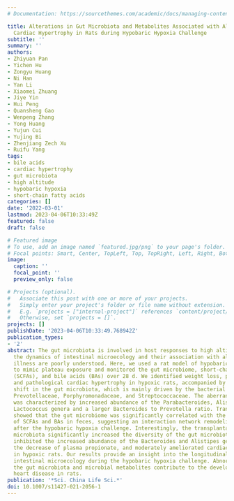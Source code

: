 ```yaml
---
# Documentation: https://sourcethemes.com/academic/docs/managing-content/

title: Alterations in Gut Microbiota and Metabolites Associated with Altitude-Induced
  Cardiac Hypertrophy in Rats during Hypobaric Hypoxia Challenge
subtitle: ''
summary: ''
authors:
- Zhiyuan Pan
- Yichen Hu
- Zongyu Huang
- Ni Han
- Yan Li
- Xiaomei Zhuang
- Jiye Yin
- Hui Peng
- Quansheng Gao
- Wenpeng Zhang
- Yong Huang
- Yujun Cui
- Yujing Bi
- Zhenjiang Zech Xu
- Ruifu Yang
tags:
- bile acids
- cardiac hypertrophy
- gut microbiota
- high altitude
- hypobaric hypoxia
- short-chain fatty acids
categories: []
date: '2022-03-01'
lastmod: 2023-04-06T10:33:49Z
featured: false
draft: false

# Featured image
# To use, add an image named `featured.jpg/png` to your page's folder.
# Focal points: Smart, Center, TopLeft, Top, TopRight, Left, Right, BottomLeft, Bottom, BottomRight.
image:
  caption: ''
  focal_point: ''
  preview_only: false

# Projects (optional).
#   Associate this post with one or more of your projects.
#   Simply enter your project's folder or file name without extension.
#   E.g. `projects = ["internal-project"]` references `content/project/deep-learning/index.md`.
#   Otherwise, set `projects = []`.
projects: []
publishDate: '2023-04-06T10:33:49.768942Z'
publication_types:
- '2'
abstract: The gut microbiota is involved in host responses to high altitude. However,
  the dynamics of intestinal microecology and their association with altitude-related
  illness are poorly understood. Here, we used a rat model of hypobaric hypoxia challenge
  to mimic plateau exposure and monitored the gut microbiome, short-chain fatty acids
  (SCFAs), and bile acids (BAs) over 28 d. We identified weight loss, polycythemia,
  and pathological cardiac hypertrophy in hypoxic rats, accompanied by a large compositional
  shift in the gut microbiota, which is mainly driven by the bacterial families of
  Prevotellaceae, Porphyromonadaceae, and Streptococcaceae. The aberrant gut microbiota
  was characterized by increased abundance of the Parabacteroides, Alistipes, and
  Lactococcus genera and a larger Bacteroides to Prevotella ratio. Trans-omics analyses
  showed that the gut microbiome was significantly correlated with the metabolic abnormalities
  of SCFAs and BAs in feces, suggesting an interaction network remodeling of the microbiome-metabolome
  after the hypobaric hypoxia challenge. Interestingly, the transplantation of fecal
  microbiota significantly increased the diversity of the gut microbiota, partially
  inhibited the increased abundance of the Bacteroides and Alistipes genera, restored
  the decrease of plasma propionate, and moderately ameliorated cardiac hypertrophy
  in hypoxic rats. Our results provide an insight into the longitudinal changes in
  intestinal microecology during the hypobaric hypoxia challenge. Abnormalities in
  the gut microbiota and microbial metabolites contribute to the development of high-altitude
  heart disease in rats.
publication: '*Sci. China Life Sci.*'
doi: 10.1007/s11427-021-2056-1
---
```

